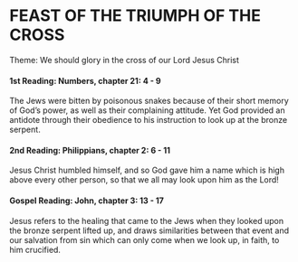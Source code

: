 # FEAST OF THE TRIUMPH OF THE CROSS
Theme: We should glory in the cross of our Lord Jesus Christ

#### 1st Reading: Numbers, chapter 21: 4 - 9

The Jews were bitten by poisonous snakes because of their short memory of God’s power, as well as their complaining attitude. Yet God provided an antidote through their obedience to his instruction to look up at the bronze serpent.

#### 2nd Reading: Philippians, chapter 2: 6 - 11

Jesus Christ humbled himself, and so God gave him a name which is high above every other person, so that we all may look upon him as the Lord!

#### Gospel Reading: John, chapter 3: 13 - 17

Jesus refers to the healing that came to the Jews when they looked upon the bronze serpent lifted up, and draws similarities between that event and our salvation from sin which can only come when we look up, in faith, to him crucified.